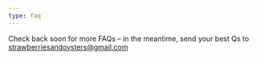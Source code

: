 ```yaml
---
type: faq
---
```


Check back soon for more FAQs – in the meantime, send your best Qs to [strawberriesandoysters@gmail.com](mailto:strawberriesandoysters@gmail.com)